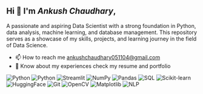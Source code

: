 ## Hi 👋 I'm *Ankush Chaudhary*, 
A passionate and aspiring Data Scientist with a strong foundation in Python, data analysis, machine learning, and database management.
This repository serves as a showcase of my skills, projects, and learning journey in the field of Data Science.

* 📫 How to reach me ankushchaudhary051104@gmail.com
* 📄 Know about my experiences check my resume and portfolio

![Python](https://img.icons8.com/color/48/000000/python.png)
![Python](https://img.shields.io/badge/icon-python?style=flat&logo=python&logoColor=ffffff)
![Streamlit](https://img.shields.io/badge/icon-streamlit?style=flat&logo=streamlit&logoColor=ffffff)
![NumPy](https://img.shields.io/badge/icon-numpy?style=flat&logo=numpy&logoColor=ffffff)
![Pandas](https://img.shields.io/badge/icon-pandas?style=flat&logo=pandas&logoColor=ffffff)
![SQL](https://img.shields.io/badge/icon-database?style=flat&logo=postgresql&logoColor=ffffff)
![Scikit-learn](https://img.shields.io/badge/icon-scikit-learn?style=flat&logo=scikit-learn&logoColor=ffffff)
![HuggingFace](https://img.shields.io/badge/icon-huggingface?style=flat&logo=Huggingface&logoColor=ffffff)
![Git](https://img.shields.io/badge/icon-git?style=flat&logo=git&logoColor=ffffff)
![OpenCV](https://img.shields.io/badge/icon-opencv?style=flat&logo=opencv&logoColor=ffffff)
![Matplotlib](https://img.shields.io/badge/icon-matplotlib?style=flat&logo=matplotlib&logoColor=ffffff)
![NLP](https://img.shields.io/badge/icon-nlp?style=flat&logo=natural-language-processing&logoColor=ffffff)

